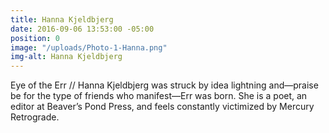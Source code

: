 ```yaml
---
title: Hanna Kjeldbjerg
date: 2016-09-06 13:53:00 -05:00
position: 0
image: "/uploads/Photo-1-Hanna.png"
img-alt: Hanna Kjeldbjerg
---
```


Eye of the Err // Hanna Kjeldbjerg was struck by idea lightning and—praise be for the type of friends who manifest—Err was born. She is a poet, an editor at Beaver’s Pond Press, and feels constantly victimized by Mercury Retrograde.
